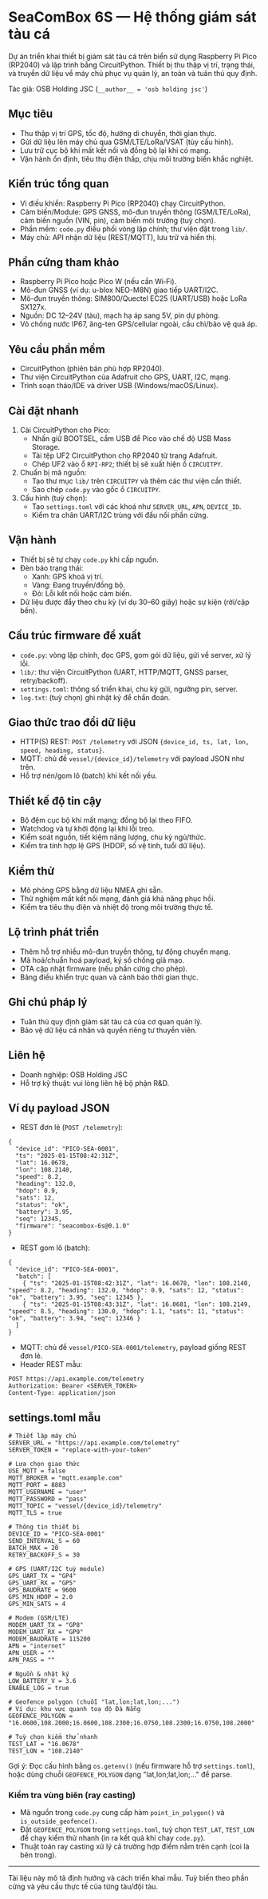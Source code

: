 # SeaComBox 6S — Hệ thống giám sát tàu cá

Dự án triển khai thiết bị giám sát tàu cá trên biển sử dụng Raspberry Pi Pico (RP2040) và lập trình bằng CircuitPython. Thiết bị thu thập vị trí, trạng thái, và truyền dữ liệu về máy chủ phục vụ quản lý, an toàn và tuân thủ quy định.

Tác giả: OSB Holding JSC (`__author__ = 'osb holding jsc'`)

## Mục tiêu
- Thu thập vị trí GPS, tốc độ, hướng di chuyển, thời gian thực.
- Gửi dữ liệu lên máy chủ qua GSM/LTE/LoRa/VSAT (tùy cấu hình).
- Lưu trữ cục bộ khi mất kết nối và đồng bộ lại khi có mạng.
- Vận hành ổn định, tiêu thụ điện thấp, chịu môi trường biển khắc nghiệt.

## Kiến trúc tổng quan
- Vi điều khiển: Raspberry Pi Pico (RP2040) chạy CircuitPython.
- Cảm biến/Module: GPS GNSS, mô-đun truyền thông (GSM/LTE/LoRa), cảm biến nguồn (VIN, pin), cảm biến môi trường (tuỳ chọn).
- Phần mềm: `code.py` điều phối vòng lặp chính; thư viện đặt trong `lib/`.
- Máy chủ: API nhận dữ liệu (REST/MQTT), lưu trữ và hiển thị.

## Phần cứng tham khảo
- Raspberry Pi Pico hoặc Pico W (nếu cần Wi‑Fi).
- Mô-đun GNSS (ví dụ: u-blox NEO-M8N) giao tiếp UART/I2C.
- Mô-đun truyền thông: SIM800/Quectel EC25 (UART/USB) hoặc LoRa SX127x.
- Nguồn: DC 12–24V (tàu), mạch hạ áp sang 5V, pin dự phòng.
- Vỏ chống nước IP67, ăng-ten GPS/cellular ngoài, cầu chì/bảo vệ quá áp.

## Yêu cầu phần mềm
- CircuitPython (phiên bản phù hợp RP2040).
- Thư viện CircuitPython của Adafruit cho GPS, UART, I2C, mạng.
- Trình soạn thảo/IDE và driver USB (Windows/macOS/Linux).

## Cài đặt nhanh
1. Cài CircuitPython cho Pico:
   - Nhấn giữ BOOTSEL, cắm USB để Pico vào chế độ USB Mass Storage.
   - Tải tệp UF2 CircuitPython cho RP2040 từ trang Adafruit.
   - Chép UF2 vào ổ `RPI-RP2`; thiết bị sẽ xuất hiện ổ `CIRCUITPY`.
2. Chuẩn bị mã nguồn:
   - Tạo thư mục `lib/` trên `CIRCUITPY` và thêm các thư viện cần thiết.
   - Sao chép `code.py` vào gốc ổ `CIRCUITPY`.
3. Cấu hình (tuỳ chọn):
   - Tạo `settings.toml` với các khoá như `SERVER_URL`, `APN`, `DEVICE_ID`.
   - Kiểm tra chân UART/I2C trùng với đấu nối phần cứng.

## Vận hành
- Thiết bị sẽ tự chạy `code.py` khi cấp nguồn.
- Đèn báo trạng thái: 
  - Xanh: GPS khoá vị trí.
  - Vàng: Đang truyền/đồng bộ.
  - Đỏ: Lỗi kết nối hoặc cảm biến.
- Dữ liệu được đẩy theo chu kỳ (ví dụ 30–60 giây) hoặc sự kiện (rời/cập bến).

## Cấu trúc firmware đề xuất
- `code.py`: vòng lặp chính, đọc GPS, gom gói dữ liệu, gửi về server, xử lý lỗi.
- `lib/`: thư viện CircuitPython (UART, HTTP/MQTT, GNSS parser, retry/backoff).
- `settings.toml`: thông số triển khai, chu kỳ gửi, ngưỡng pin, server.
- `log.txt`: (tuỳ chọn) ghi nhật ký để chẩn đoán.

## Giao thức trao đổi dữ liệu
- HTTP(S) REST: `POST /telemetry` với JSON `{device_id, ts, lat, lon, speed, heading, status}`.
- MQTT: chủ đề `vessel/{device_id}/telemetry` với payload JSON như trên.
- Hỗ trợ nén/gom lô (batch) khi kết nối yếu.

## Thiết kế độ tin cậy
- Bộ đệm cục bộ khi mất mạng; đồng bộ lại theo FIFO.
- Watchdog và tự khởi động lại khi lỗi treo.
- Kiểm soát nguồn, tiết kiệm năng lượng, chu kỳ ngủ/thức.
- Kiểm tra tính hợp lệ GPS (HDOP, số vệ tinh, tuổi dữ liệu).

## Kiểm thử
- Mô phỏng GPS bằng dữ liệu NMEA ghi sẵn.
- Thử nghiệm mất kết nối mạng, đánh giá khả năng phục hồi.
- Kiểm tra tiêu thụ điện và nhiệt độ trong môi trường thực tế.

## Lộ trình phát triển
- Thêm hỗ trợ nhiều mô-đun truyền thông, tự động chuyển mạng.
- Mã hoá/chuẩn hoá payload, ký số chống giả mạo.
- OTA cập nhật firmware (nếu phần cứng cho phép).
- Bảng điều khiển trực quan và cảnh báo thời gian thực.

## Ghi chú pháp lý
- Tuân thủ quy định giám sát tàu cá của cơ quan quản lý.
- Bảo vệ dữ liệu cá nhân và quyền riêng tư thuyền viên.

## Liên hệ
- Doanh nghiệp: OSB Holding JSC
- Hỗ trợ kỹ thuật: vui lòng liên hệ bộ phận R&D.

## Ví dụ payload JSON

- REST đơn lẻ (`POST /telemetry`):
```
{
  "device_id": "PICO-SEA-0001",
  "ts": "2025-01-15T08:42:31Z",
  "lat": 16.0678,
  "lon": 108.2140,
  "speed": 8.2,
  "heading": 132.0,
  "hdop": 0.9,
  "sats": 12,
  "status": "ok",
  "battery": 3.95,
  "seq": 12345,
  "firmware": "seacombox-6s@0.1.0"
}
```
- REST gom lô (batch):
```
{
  "device_id": "PICO-SEA-0001",
  "batch": [
    { "ts": "2025-01-15T08:42:31Z", "lat": 16.0678, "lon": 108.2140, "speed": 8.2, "heading": 132.0, "hdop": 0.9, "sats": 12, "status": "ok", "battery": 3.95, "seq": 12345 },
    { "ts": "2025-01-15T08:43:31Z", "lat": 16.0681, "lon": 108.2149, "speed": 8.5, "heading": 130.0, "hdop": 1.1, "sats": 11, "status": "ok", "battery": 3.94, "seq": 12346 }
  ]
}
```
- MQTT: chủ đề `vessel/PICO-SEA-0001/telemetry`, payload giống REST đơn lẻ.
- Header REST mẫu:
```
POST https://api.example.com/telemetry
Authorization: Bearer <SERVER_TOKEN>
Content-Type: application/json
```

## settings.toml mẫu
```
# Thiết lập máy chủ
SERVER_URL = "https://api.example.com/telemetry"
SERVER_TOKEN = "replace-with-your-token"

# Lựa chọn giao thức
USE_MQTT = false
MQTT_BROKER = "mqtt.example.com"
MQTT_PORT = 8883
MQTT_USERNAME = "user"
MQTT_PASSWORD = "pass"
MQTT_TOPIC = "vessel/{device_id}/telemetry"
MQTT_TLS = true

# Thông tin thiết bị
DEVICE_ID = "PICO-SEA-0001"
SEND_INTERVAL_S = 60
BATCH_MAX = 20
RETRY_BACKOFF_S = 30

# GPS (UART/I2C tuỳ module)
GPS_UART_TX = "GP4"
GPS_UART_RX = "GP5"
GPS_BAUDRATE = 9600
GPS_MIN_HDOP = 2.0
GPS_MIN_SATS = 4

# Modem (GSM/LTE)
MODEM_UART_TX = "GP8"
MODEM_UART_RX = "GP9"
MODEM_BAUDRATE = 115200
APN = "internet"
APN_USER = ""
APN_PASS = ""

# Nguồn & nhật ký
LOW_BATTERY_V = 3.6
ENABLE_LOG = true

# Geofence polygon (chuỗi "lat,lon;lat,lon;...")
# Ví dụ: khu vực quanh toạ độ Đà Nẵng
GEOFENCE_POLYGON = "16.0600,108.2000;16.0600,108.2300;16.0750,108.2300;16.0750,108.2000"

# Tuỳ chọn kiểm thử nhanh
TEST_LAT = "16.0678"
TEST_LON = "108.2140"
```
Gợi ý: Đọc cấu hình bằng `os.getenv()` (nếu firmware hỗ trợ `settings.toml`), hoặc dùng chuỗi `GEOFENCE_POLYGON` dạng "lat,lon;lat,lon;..." để parse.

### Kiểm tra vùng biên (ray casting)
- Mã nguồn trong `code.py` cung cấp hàm `point_in_polygon()` và `is_outside_geofence()`.
- Đặt `GEOFENCE_POLYGON` trong `settings.toml`, tuỳ chọn `TEST_LAT`, `TEST_LON` để chạy kiểm thử nhanh (in ra kết quả khi chạy `code.py`).
- Thuật toán ray casting xử lý cả trường hợp điểm nằm trên cạnh (coi là bên trong).
---
Tài liệu này mô tả định hướng và cách triển khai mẫu. Tuỳ biến theo phần cứng và yêu cầu thực tế của từng tàu/đội tàu.